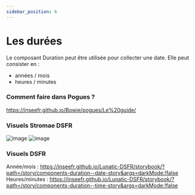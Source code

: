 ```yaml
---
sidebar_position: 6
---
```


# Les durées

Le composant Duration peut être utilisée pour collecter une date. Elle peut consister en :

- années / mois
- heures / minutes

### Comment faire dans Pogues ?

https://inseefr.github.io/Bowie/pogues/Le%20guide/

### Visuels Stromae DSFR

![image](https://github.com/InseeFr/Stromae/assets/71011059/86b006fb-29b1-45b1-a687-2632c2d73b0f)
![image](https://github.com/InseeFr/Stromae/assets/71011059/9777af9f-b01c-4315-8e86-74415f268c18)

### Visuels DSFR

Année/mois : https://inseefr.github.io/Lunatic-DSFR/storybook/?path=/story/components-duration--date-story&args=darkMode:!false
Heures/minutes : https://inseefr.github.io/Lunatic-DSFR/storybook/?path=/story/components-duration--time-story&args=darkMode:!false
